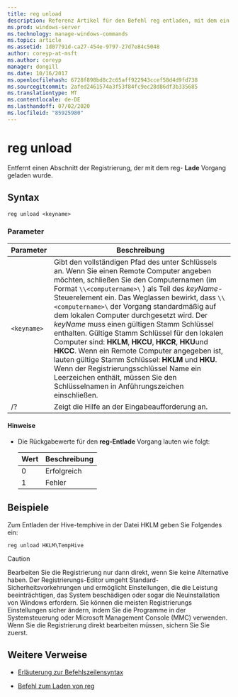 ```yaml
---
title: reg unload
description: Referenz Artikel für den Befehl reg entladen, mit dem ein Abschnitt der Registrierung entfernt wird, der mit dem reg Load-Vorgang geladen wurde.
ms.prod: windows-server
ms.technology: manage-windows-commands
ms.topic: article
ms.assetid: 1d07791d-ca27-454e-9797-27d7e84c5048
author: coreyp-at-msft
ms.author: coreyp
manager: dongill
ms.date: 10/16/2017
ms.openlocfilehash: 6728f898bd8c2c65aff922943ccef58d4d9fd738
ms.sourcegitcommit: 2afed2461574a3f53f84fc9ec28d86df3b335685
ms.translationtype: MT
ms.contentlocale: de-DE
ms.lasthandoff: 07/02/2020
ms.locfileid: "85925980"
---
```

# <a name="reg-unload"></a>reg unload

Entfernt einen Abschnitt der Registrierung, der mit dem reg- **Lade** Vorgang geladen wurde.

## <a name="syntax"></a>Syntax

```
reg unload <keyname>
```

### <a name="parameters"></a>Parameter

| Parameter | Beschreibung |
|--|--|
| `<keyname>` | Gibt den vollständigen Pfad des unter Schlüssels an. Wenn Sie einen Remote Computer angeben möchten, schließen Sie den Computernamen (im Format `\\<computername>\` ) als Teil des *keyName*-Steuerelement ein. Das Weglassen bewirkt, dass `\\<computername>\` der Vorgang standardmäßig auf dem lokalen Computer durchgesetzt wird. Der *keyName* muss einen gültigen Stamm Schlüssel enthalten. Gültige Stamm Schlüssel für den lokalen Computer sind: **HKLM**, **HKCU**, **HKCR**, **HKU**und **HKCC**. Wenn ein Remote Computer angegeben ist, lauten gültige Stamm Schlüssel: **HKLM** und **HKU**. Wenn der Registrierungsschlüssel Name ein Leerzeichen enthält, müssen Sie den Schlüsselnamen in Anführungszeichen einschließen. |
| /? | Zeigt die Hilfe an der Eingabeaufforderung an. |

#### <a name="remarks"></a>Hinweise

- Die Rückgabewerte für den **reg-Entlade** Vorgang lauten wie folgt:

    | Wert | Beschreibung |
    |--|--|
    | 0 | Erfolgreich |
    | 1 | Fehler |

## <a name="examples"></a>Beispiele

Zum Entladen der Hive-temphive in der Datei HKLM geben Sie Folgendes ein:

```
reg unload HKLM\TempHive
```

> [!CAUTION]
> Bearbeiten Sie die Registrierung nur dann direkt, wenn Sie keine Alternative haben. Der Registrierungs-Editor umgeht Standard-Sicherheitsvorkehrungen und ermöglicht Einstellungen, die die Leistung beeinträchtigen, das System beschädigen oder sogar die Neuinstallation von Windows erfordern. Sie können die meisten Registrierungs Einstellungen sicher ändern, indem Sie die Programme in der Systemsteuerung oder Microsoft Management Console (MMC) verwenden. Wenn Sie die Registrierung direkt bearbeiten müssen, sichern Sie Sie zuerst.

## <a name="additional-references"></a>Weitere Verweise

- [Erläuterung zur Befehlszeilensyntax](command-line-syntax-key.md)

- [Befehl zum Laden von reg](reg-load.md)

